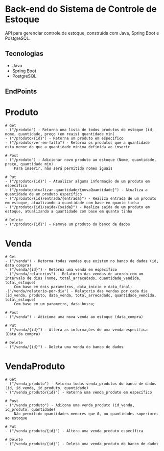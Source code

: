 # Back-end do Sistema de Controle de Estoque

API para gerenciar controle de estoque, construída com Java, Spring Boot e PostgreSQL.

## Tecnologias

- Java
- Spring Boot
- PostgreSQL


## EndPoints

# Produto
    # Get
    - ("/produto") - Retorna uma lista de todos produtos do estoque (id, nome, quantidade, preço (em reais) quantidade_min)
    - ("/produto/{id}") - Retorna um produto em específico
    - ("/produto/ver-em-falta") - Retorna os produtos que a quantidade esta menor do que a quantidade minima definida ao inserir

    # Post
    - ("/produto") - Adicionar novo produto ao estoque (Nome, quantidade, preço, quantidade_min)
        Para inserir, não será permitido nomes iguais
    
    # Put
    - ("/produto/{id}") - Atualizar alguma informação de um produto em específico
    - ("/produto/atualizar-quantidade/{novaQuantidade}") - Atualiza a quantidade de um produto específico
    - ("/produto/{id}/entrada/{entrada}") - Realiza entrada de um produto em estoque, atualizando a quantidade com base em quanto tinha
    - ("/produto/{id}/saida/{saida}") - Realiza saída de um produto em estoque, atualizando a quantidade com base em quanto tinha

    # Delete
    - ("/produto/{id}") - Remove um produto do banco de dados

# Venda
    # Get
    - ("/venda") - Retorna todas vendas que existem no banco de dados (id, data_compra)
    - ("/venda/{id}") - Retorna uma venda em específico
    - ("/venda/relatorios") - Relatorio das vendas de acordo com um intervalo de dias (nome, total_arrecadado, quantidade_vendida, total_estoque)
        Com base em dois parametros, data_inicio e data_final;
    -("/venda/relatorio-por-dia") - Relatorio das vendas por cada dia (id_venda, produto, data_venda, total_arrecadado, quantidade_vendida, total_estoque)
        Com base em um parametro, data_busca;

    # Post
    - ("/venda") - Adiciona uma nova venda ao estoque (data_compra)

    # Put
    - ("/venda/{id}") - Altera as informações de uma venda específica (Data da compra)

    # Delete
    - ("/venda/{id}") - Deleta uma venda do banco de dados

# VendaProduto
    # Get
    - ("/venda_produto") - Retorna todas venda_produtos do banco de dados (id, id_venda, id_produto, quantidade)
    - ("/venda_produto/{id}") - Retorna uma venda_produto em específico

    # Post 
    - ("/venda_produto") - Adicona uma venda_produto (id_venda, id_produto, quantidade)
        Não permitido quantidades menores que 0, ou quantidades superiores ao estoque

    # Put
    - ("/venda_produto/{id}") - Altera uma venda_produto específica

    # Delete
    - ("/venda_produto/{id}") - Deleta uma venda_produto do banco de dados

